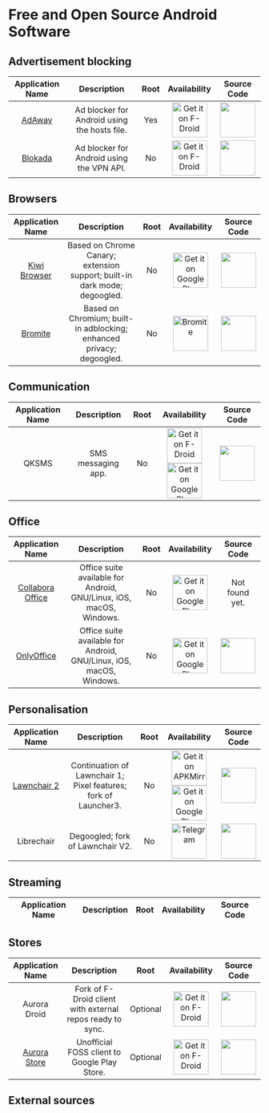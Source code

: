 # Free and Open Source Android Software

## Advertisement blocking

Application Name    |   Description |   Root    |   Availability    |   Source Code |
:---------: | :-----------: | :---------------: | :---------------: | :-----------: |
|[AdAway](https://adaway.org/)   |   Ad blocker for Android using the hosts file.    |   Yes |  <a href="https://www.f-droid.org/en/packages/org.adaway/"> <img src="https://f-droid.org/badge/get-it-on.png" alt="Get it on F-Droid" height="70"> |   <a href="https://github.com/AdAway/AdAway" a> <img src="https://cdn.afterdawn.fi/v3/news/original/github-logo.png" height="70">
|[Blokada](https://blokada.org/)    |   Ad blocker for Android using the VPN API.   |   No  |   <a href="https://f-droid.org/en/packages/org.blokada.alarm/"> <img src="https://f-droid.org/badge/get-it-on.png" alt="Get it on F-Droid" height="70">   |  <a href="https://github.com/blokadaorg/blokada" a> <img src="https://cdn.afterdawn.fi/v3/news/original/github-logo.png" height="70">

## Browsers

Application Name    |   Description |   Root    |   Availability    |   Source Code |
:---------: | :-----------: | :---------------: | :---------------: | :-----------: |
|[Kiwi Browser](https://kiwibrowser.com/)   |   Based on Chrome Canary; extension support; built-in dark mode; degoogled.    |   No |   <a href="https://play.google.com/store/apps/details?id=com.kiwibrowser.browser&hl=en_US"> <img src="https://play.google.com/intl/en_us/badges/images/generic/en_badge_web_generic.png" height="70" alt="Get it on Google Play">    |   <a href="https://github.com/kiwibrowser"> <img src="https://cdn.afterdawn.fi/v3/news/original/github-logo.png" height="70">
|[Bromite](https://www.bromite.org/)    |   Based on Chromium; built-in adblocking; enhanced privacy; degoogled. |   No  |   <a href="https://github.com/bromite/bromite/releases"> <img src="https://www.bromite.org/bromite.png" alt="Bromite" height="70">    |   <a href="https://github.com/bromite/bromite"> <img src="https://cdn.afterdawn.fi/v3/news/original/github-logo.png" height="70">

## Communication

Application Name    |   Description |   Root    |   Availability    |   Source Code |
:---------: | :-----------: | :---------------: | :---------------: | :-----------: |
|QKSMS  | SMS messaging app.  | No  | <a href="https://f-droid.org/packages/com.moez.QKSMS/"> <img src="https://f-droid.org/badge/get-it-on.png" alt="Get it on F-Droid" height="70"> <a href="https://play.google.com/store/apps/details?id=com.moez.QKSMS"> <img src="https://play.google.com/intl/en_us/badges/images/generic/en_badge_web_generic.png" height="70" alt="Get it on Google Play">  | <a href="https://github.com/moezbhatti/qksms"> <img src="https://cdn.afterdawn.fi/v3/news/original/github-logo.png" height="70">

## Office
Application Name    |   Description |   Root    |   Availability    |   Source Code |
:---------: | :-----------: | :---------------: | :---------------: | :-----------: |
|[Collabora Office](https://www.collabora.com/) | Office suite available for Android, GNU/Linux, iOS, macOS, Windows. | No  | <a href="https://play.google.com/store/apps/details?id=com.collabora.libreoffice"> <img src="https://play.google.com/intl/en_us/badges/images/generic/en_badge_web_generic.png" height="70" alt="Get it on Google Play">  | Not found yet.
|[OnlyOffice](https://www.onlyoffice.com/)  | Office suite available for Android, GNU/Linux, iOS, macOS, Windows. | No  | <a href="https://play.google.com/store/apps/details?id=com.onlyoffice.documents"> <img src="https://play.google.com/intl/en_us/badges/images/generic/en_badge_web_generic.png" height="70" alt="Get it on Google Play">   | <a href="https://github.com/ONLYOFFICE"> <img src="https://cdn.afterdawn.fi/v3/news/original/github-logo.png" height="70">

## Personalisation

Application Name    |   Description |   Root    |   Availability    |   Source Code |
:---------: | :-----------: | :---------------: | :---------------: | :-----------: |
|[Lawnchair 2](https://lawnchair.app/)   |   Continuation of Lawnchair 1; Pixel features; fork of Launcher3. |   No  |   <a href="https://www.apkmirror.com/apk/deletescape/lawnchair/"> <img src="https://lawnchair.app/images/get-it-on-apkmirror.png" alt="Get it on APKMirror" height="70"> <a href="https://play.google.com/store/apps/details?id=ch.deletescape.lawnchair.plah&pcampaignid=MKT-Other-global-all-co-prtnr-py-PartBadge-Mar2515-1"> <img src="https://play.google.com/intl/en_us/badges/images/generic/en_badge_web_generic.png" height="70" alt="Get it on Google Play">  |   <a href="https://github.com/LawnchairLauncher/Lawnchair"> <img src="https://cdn.afterdawn.fi/v3/news/original/github-logo.png" height="70">
|Librechair |   Degoogled; fork of Lawnchair V2.    |   No  |   <a href="https://t.me/librechair"> <img src="https://telegram.org/img/t_logo.png" alt="Telegram" height="70">  |   <a href="https://gitlab.com/oldosfan/librechair"> <img src="https://about.gitlab.com/images/press/logo/png/gitlab-icon-rgb.png" height="70">

## Streaming

Application Name    |   Description |   Root    |   Availability    |   Source Code |
:---------: | :-----------: | :---------------: | :---------------: | :-----------: |

## Stores

Application Name    |   Description |   Root    |   Availability    |   Source Code |
:---------: | :-----------: | :---------------: | :---------------: | :-----------: |
|Aurora Droid   |   Fork of F-Droid client with external repos ready to sync.   |   Optional  |   <a href="https://f-droid.org/en/packages/com.aurora.adroid/"> <img src="https://f-droid.org/badge/get-it-on.png" alt="Get it on F-Droid" height="70"> |   <a href="https://gitlab.com/AuroraOSS/auroradroid"> <img src="https://about.gitlab.com/images/press/logo/png/gitlab-icon-rgb.png" height="70">
|[Aurora Store](https://auroraoss.com/) |   Unofficial FOSS client to Google Play Store. |   Optional   |   <a href="https://f-droid.org/en/packages/com.aurora.store/"> <img src="https://f-droid.org/badge/get-it-on.png" alt="Get it on F-Droid" height="70">   |   <a href="https://gitlab.com/AuroraOSS/AuroraStore"> <img src="https://about.gitlab.com/images/press/logo/png/gitlab-icon-rgb.png" height="70">

## External sources

